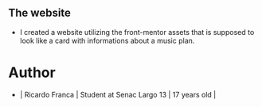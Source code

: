 ## The website
  - I created a website utilizing the front-mentor assets that is supposed to look like a card with informations about a music plan.

# Author
  - | Ricardo Franca | Student at Senac Largo 13 | 17 years old |
